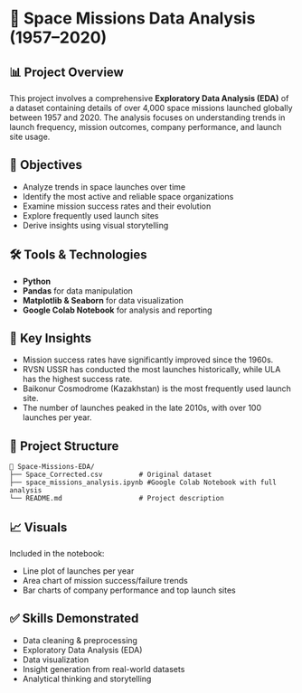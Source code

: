 # 🚀 Space Missions Data Analysis (1957–2020)

## 📊 Project Overview

This project involves a comprehensive **Exploratory Data Analysis (EDA)** of a dataset containing details of over 4,000 space missions launched globally between 1957 and 2020. The analysis focuses on understanding trends in launch frequency, mission outcomes, company performance, and launch site usage.

## 🧠 Objectives

- Analyze trends in space launches over time  
- Identify the most active and reliable space organizations  
- Examine mission success rates and their evolution  
- Explore frequently used launch sites  
- Derive insights using visual storytelling

## 🛠️ Tools & Technologies

- **Python**
- **Pandas** for data manipulation  
- **Matplotlib & Seaborn** for data visualization  
- **Google Colab Notebook** for analysis and reporting

## 📌 Key Insights

- Mission success rates have significantly improved since the 1960s.
- RVSN USSR has conducted the most launches historically, while ULA has the highest success rate.
- Baikonur Cosmodrome (Kazakhstan) is the most frequently used launch site.
- The number of launches peaked in the late 2010s, with over 100 launches per year.

## 📂 Project Structure

```
📁 Space-Missions-EDA/
├── Space_Corrected.csv         # Original dataset
├── space_missions_analysis.ipynb #Google Colab Notebook with full analysis
└── README.md                   # Project description
```

## 📈 Visuals

Included in the notebook:
- Line plot of launches per year  
- Area chart of mission success/failure trends  
- Bar charts of company performance and top launch sites

## ✅ Skills Demonstrated

- Data cleaning & preprocessing  
- Exploratory Data Analysis (EDA)  
- Data visualization  
- Insight generation from real-world datasets  
- Analytical thinking and storytelling
